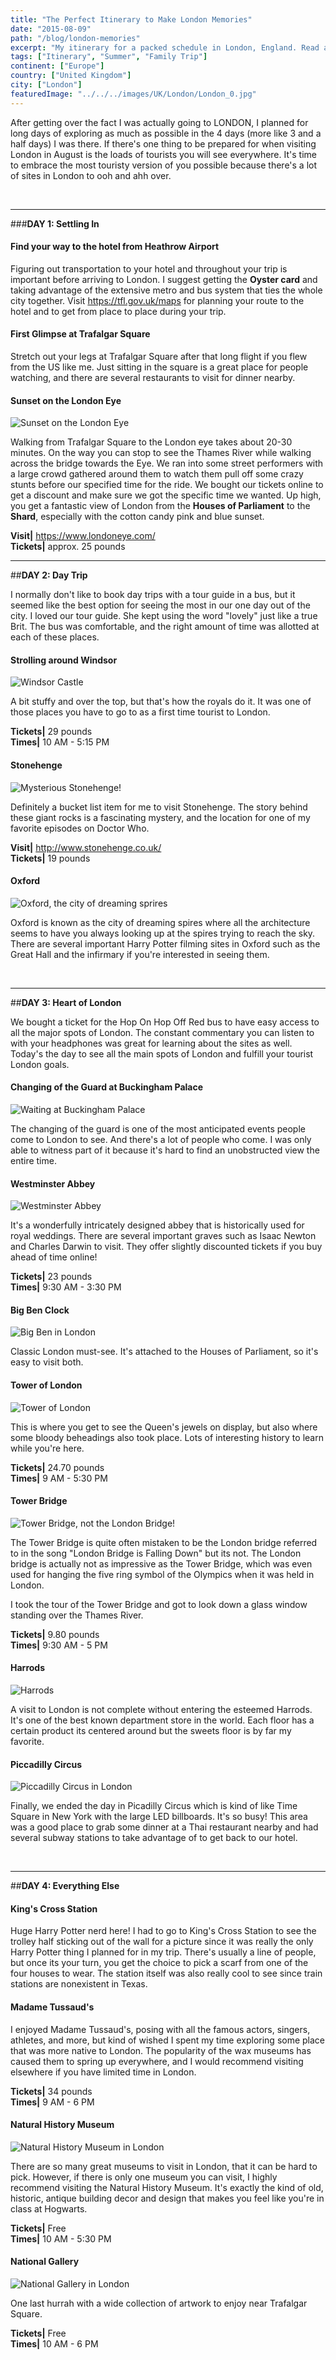 ```yaml
---
title: "The Perfect Itinerary to Make London Memories"
date: "2015-08-09"
path: "/blog/london-memories"
excerpt: "My itinerary for a packed schedule in London, England. Read all about it!"
tags: ["Itinerary", "Summer", "Family Trip"]
continent: ["Europe"]
country: ["United Kingdom"]
city: ["London"]
featuredImage: "../../../images/UK/London/London_0.jpg"
---
```


After getting over the fact I was actually going to LONDON, I planned for long days of exploring as much as possible in the 4 days (more like 3 and a half days) I was there. If there's one thing to be prepared for when visiting London in August is the loads of tourists you will see everywhere. It's time to embrace the most touristy version of you possible because there's a lot of sites in London to ooh and ahh over. 

&nbsp;

************************************************
###**DAY 1: Settling In**

#### **Find your way to the hotel from Heathrow Airport**

Figuring out transportation to your hotel and throughout your trip is important before arriving to London. I suggest getting the **Oyster card** and taking advantage of the extensive metro and bus system that ties the whole city together. Visit https://tfl.gov.uk/maps for planning your route to the hotel and to get from place to place during your trip.

#### **First Glimpse at Trafalgar Square**

Stretch out your legs at Trafalgar Square after that long flight if you flew from the US like me. Just sitting in the square is a great place for people watching, and there are several restaurants to visit for dinner nearby.

#### **Sunset on the London Eye**
![Sunset on the London Eye](../../../images/UK/London/London_3.jpg)

Walking from Trafalgar Square to the London eye takes about 20-30 minutes. On the way you can stop to see the Thames River while walking across the bridge towards the Eye. We ran into some street performers with a large crowd gathered around them to watch them pull off some crazy stunts before our specified time for the ride. We bought our tickets online to get a discount and make sure we got the specific time we wanted. Up high, you get a fantastic view of London from the **Houses of Parliament** to the **Shard**, especially with the cotton candy pink and blue sunset.

**Visit|** https://www.londoneye.com/ </br>
**Tickets|** approx. 25 pounds
&nbsp;

*********************************************************
##**DAY 2: Day Trip**

I normally don't like to book day trips with a tour guide in a bus, but it seemed like the best option for seeing the most in our one day out of the city. I loved our tour guide. She kept using the word "lovely" just like a true Brit. The bus was comfortable, and the right amount of time was allotted at each of these places. 

#### **Strolling around Windsor**
![Windsor Castle](../../../images/UK/London/London_4.jpg)

A bit stuffy and over the top, but that's how the royals do it. It was one of those places you have to go to as a first time tourist to London. 

**Tickets|** 29 pounds </br>
**Times|** 10 AM - 5:15 PM 

#### **Stonehenge**

![Mysterious Stonehenge!](../../../images/UK/London/London_5.jpg)

Definitely a bucket list item for me to visit Stonehenge. The story behind these giant rocks is a fascinating mystery, and the location for one of my favorite episodes on Doctor Who.

**Visit|** http://www.stonehenge.co.uk/ </br>
**Tickets|** 19 pounds

#### **Oxford**
![Oxford, the city of dreaming sprires](../../../images/UK/London/London_6.jpg)

Oxford is known as the city of dreaming spires where all the architecture seems to have you always looking up at the spires trying to reach the sky. There are several important Harry Potter filming sites in Oxford such as the Great Hall and the infirmary if you're interested in seeing them.

&nbsp;

**********************************************************
##**DAY 3: Heart of London**

We bought a ticket for the Hop On Hop Off Red bus to have easy access to all the major spots of London. The constant commentary you can listen to with your headphones was great for learning about the sites as well. Today's the day to see all the main spots of London and fulfill your tourist London goals.

#### **Changing of the Guard at Buckingham Palace**
![Waiting at Buckingham Palace](../../../images/UK/London/London_12.jpg)

The changing of the guard is one of the most anticipated events people come to London to see. And there's a lot of people who come. I was only able to witness part of it because it's hard to find an unobstructed view the entire time. 

#### **Westminster Abbey**
![Westminster Abbey](../../../images/UK/London/London_7.jpg)

It's a wonderfully intricately designed abbey that is historically used for royal weddings. There are several important graves such as Isaac Newton and Charles Darwin to visit. They offer slightly discounted tickets if you buy ahead of time online!

**Tickets|** 23 pounds </br>
**Times|** 9:30 AM - 3:30 PM

#### **Big Ben Clock**
![Big Ben in London](../../../images/UK/London/London_8.jpg)

Classic London must-see. It's attached to the Houses of Parliament, so it's easy to visit both. 

#### **Tower of London**
![Tower of London](../../../images/UK/London/London_16.jpg)

This is where you get to see the Queen's jewels on display, but also where some bloody beheadings also took place. Lots of interesting history to learn while you're here. 

**Tickets|** 24.70 pounds </br>
**Times|** 9 AM - 5:30 PM

#### **Tower Bridge**
![Tower Bridge, not the London Bridge!](../../../images/UK/London/London_13.jpg)

The Tower Bridge is quite often mistaken to be the London bridge referred to in the song "London Bridge is Falling Down" but its not. The London bridge is actually not as impressive as the Tower Bridge, which was even used for hanging the five ring symbol of the Olympics when it was held in London.

I took the tour of the Tower Bridge and got to look down a glass window standing over the Thames River. 

**Tickets|** 9.80 pounds </br>
**Times|** 9:30 AM - 5 PM

#### **Harrods**
![Harrods](../../../images/UK/London/London_15.jpg)

A visit to London is not complete without entering the esteemed Harrods. It's one of the best known department store in the world. Each floor has a certain product its centered around but the sweets floor is by far my favorite. 

#### **Piccadilly Circus**
![Piccadilly Circus in London](../../../images/UK/London/London_10.jpg)

Finally, we ended the day in Picadilly Circus which is kind of like Time Square in New York with the large LED billboards. It's so busy! This area was a good place to grab some dinner at a Thai restaurant nearby and had several subway stations to take advantage of to get back to our hotel. 

&nbsp;

*****************************************************************************
##**DAY 4: Everything Else** 

#### **King's Cross Station** 

Huge Harry Potter nerd here! I had to go to King's Cross Station to see the trolley half sticking out of the wall for a picture since it was really the only Harry Potter thing I planned for in my trip. There's usually a line of people, but once its your turn, you get the choice to pick a scarf from one of the four houses to wear. The station itself was also really cool to see since train stations are nonexistent in Texas.

#### **Madame Tussaud's**

I enjoyed Madame Tussaud's, posing with all the famous actors, singers, athletes, and more, but kind of wished I spent my time exploring some place that was more native to London. The popularity of the wax museums has caused them to spring up everywhere, and I would recommend visiting elsewhere if you have limited time in London.

**Tickets|** 34 pounds </br>
**Times|** 9 AM - 6 PM

#### **Natural History Museum** 
![Natural History Museum in London](../../../images/UK/London/London_14.jpg)

There are so many great museums to visit in London, that it can be hard to pick. However, if there is only one museum you can visit, I highly recommend visiting the Natural History Museum. It's exactly the kind of old, historic, antique building decor and design that makes you feel like you're in class at Hogwarts. 

**Tickets|** Free </br>
**Times|** 10 AM - 5:30 PM

#### **National Gallery**

![National Gallery in London](../../../images/UK/London/London_11.jpg)

One last hurrah with a wide collection of artwork to enjoy near Trafalgar Square. 

**Tickets|** Free </br>
**Times|** 10 AM - 6 PM


